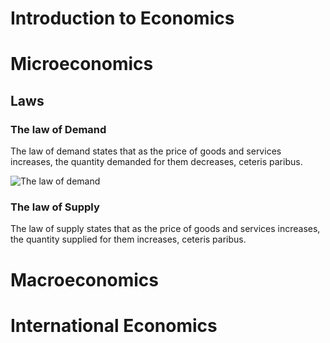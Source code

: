 # Introduction to Economics

# Microeconomics

## Laws

### The law of Demand
The law of demand states that as the price of goods and services increases, the quantity demanded for them decreases, ceteris paribus.

![The law of demand](lod.png)

### The law of Supply
The law of supply states that as the price of goods and services increases, the quantity supplied for them increases, ceteris paribus.

# Macroeconomics

# International Economics
